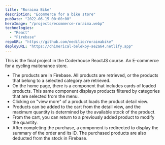 ```yaml
---
title: "Roraima Bike"
description: "Ecommerce for a bike store"
pubDate: "2022-06-15 00:00:00"
heroImage: "/projects/ecommerce-roraima.webp"
technologies:
  - "React"
  - "Firebase"
repoURL: "https://github.com/nedilio/roraimabike"
deployURL: "https://chimerical-belekoy-ae2a64.netlify.app"
---
```


This is the final project in the Coderhouse ReactJS course. An E-commerce for a cycling maitenance store.

- The products are in Firebase. All products are retrieved, or the products that belong to a selected category are retrieved.
- On the home page, there is a component that includes cards of loaded products. This same component displays products filtered by categories that are selected from the menu.
- Clicking on "view more" of a product loads the product detail view.
- Products can be added to the cart from the detail view, and the maximum quantity is determined by the available stock of the product.
- From the cart, you can return to a previously added product to modify the quantity.
- After completing the purchase, a component is redirected to display the summary of the order and its ID. The purchased products are also deducted from the stock in Firebase.
